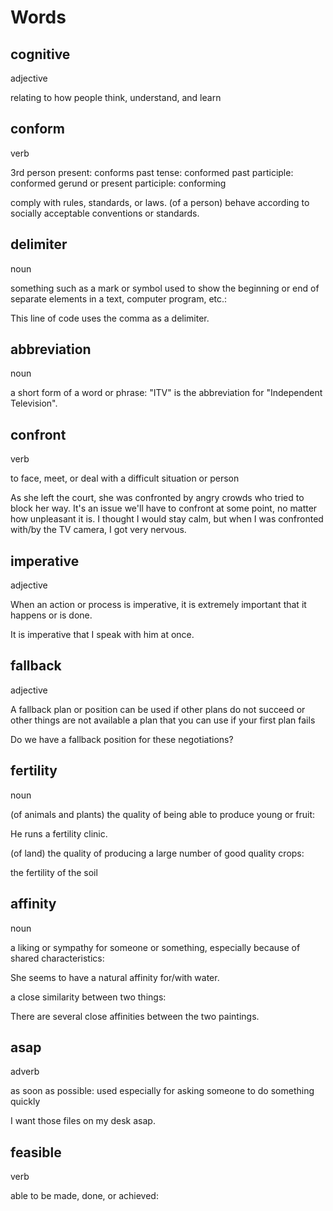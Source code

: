 # Words

## cognitive

adjective

relating to how people think, understand, and learn

## conform

verb 

3rd person present: conforms past tense: conformed past participle: conformed gerund or present participle: conforming

comply with rules, standards, or laws.
(of a person) behave according to socially acceptable conventions or standards.

## delimiter

noun

something such as a mark or symbol used to show the beginning or end of separate elements in a text, computer program, etc.:

This line of code uses the comma as a delimiter.

## abbreviation

noun 

a short form of a word or phrase:
"ITV" is the abbreviation for "Independent Television".

## confront

verb 

to face, meet, or deal with a difficult situation or person

As she left the court, she was confronted by angry crowds who tried to block her way.
It's an issue we'll have to confront at some point, no matter how unpleasant it is.
I thought I would stay calm, but when I was confronted with/by the TV camera, I got very nervous.

## imperative

adjective

When an action or process is imperative, it is extremely important that it happens or is done.

It is imperative that I speak with him at once.

## fallback

adjective

A fallback plan or position can be used if other plans do not succeed or other things are not available
a plan that you can use if your first plan fails

Do we have a fallback position for these negotiations?

## fertility

noun

(of animals and plants) the quality of being able to produce young or fruit:

He runs a fertility clinic.

(of land) the quality of producing a large number of good quality crops:

the fertility of the soil

## affinity

noun

a liking or sympathy for someone or something, especially because of shared characteristics:

She seems to have a natural affinity for/with water.

a close similarity between two things:

There are several close affinities between the two paintings.

## asap

adverb

as soon as possible: used especially for asking someone to do something quickly

I want those files on my desk asap.

## feasible

verb

able to be made, done, or achieved: